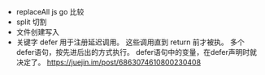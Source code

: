 - replaceAll  js  go 比较
- split 切割
- 文件创建写入
- 关键字 defer 用于注册延迟调用。
  这些调用直到 return 前才被执。
  多个defer语句，按先进后出的方式执行。
  defer语句中的变量，在defer声明时就决定了。
  https://juejin.im/post/6863074610800230408